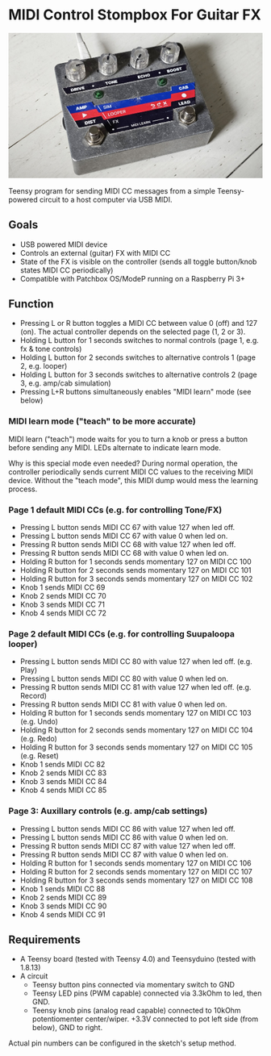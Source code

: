 # MIDI Control Stompbox For Guitar FX

![Stompbox](/hardware/stompbox-with-print.jpg?raw=true "Stompbox")

Teensy program for sending MIDI CC messages from a simple Teensy-powered circuit to a host computer via USB MIDI.

## Goals

- USB powered MIDI device
- Controls an external (guitar) FX with MIDI CC
- State of the FX is visible on the controller (sends all toggle button/knob states MIDI CC periodically)
- Compatible with Patchbox OS/ModeP running on a Raspberry Pi 3+

## Function

- Pressing L or R button toggles a MIDI CC between value 0 (off) and 127 (on). The actual controller depends on the selected page (1, 2 or 3).
- Holding L button for 1 seconds switches to normal controls (page 1, e.g. fx & tone controls)
- Holding L button for 2 seconds switches to alternative controls 1 (page 2, e.g. looper)
- Holding L button for 3 seconds switches to alternative controls 2 (page 3, e.g. amp/cab simulation)
- Pressing L+R buttons simultaneously enables "MIDI learn" mode (see below)

### MIDI learn mode ("teach" to be more accurate)

MIDI learn ("teach") mode waits for you to turn a knob or press a button before sending any MIDI. LEDs alternate to indicate learn mode.

Why is this special mode even needed? During normal operation, the controller periodically sends current MIDI CC values to the receiving MIDI device. Without the "teach mode", this MIDI dump would mess the learning process.  

### Page 1 default MIDI CCs (e.g. for controlling Tone/FX)

- Pressing L button sends MIDI CC 67 with value 127 when led off.
- Pressing L button sends MIDI CC 67 with value 0 when led on.
- Pressing R button sends MIDI CC 68 with value 127 when led off.
- Pressing R button sends MIDI CC 68 with value 0 when led on.
- Holding R button for 1 seconds sends momentary 127 on MIDI CC 100
- Holding R button for 2 seconds sends momentary 127 on MIDI CC 101
- Holding R button for 3 seconds sends momentary 127 on MIDI CC 102
- Knob 1 sends MIDI CC 69
- Knob 2 sends MIDI CC 70
- Knob 3 sends MIDI CC 71
- Knob 4 sends MIDI CC 72

### Page 2 default MIDI CCs (e.g. for controlling Suupaloopa looper)

- Pressing L button sends MIDI CC 80 with value 127 when led off. (e.g. Play)
- Pressing L button sends MIDI CC 80 with value 0 when led on.
- Pressing R button sends MIDI CC 81 with value 127 when led off. (e.g. Record)
- Pressing R button sends MIDI CC 81 with value 0 when led on.
- Holding R button for 1 seconds sends momentary 127 on MIDI CC 103 (e.g. Undo)
- Holding R button for 2 seconds sends momentary 127 on MIDI CC 104 (e.g. Redo)
- Holding R button for 3 seconds sends momentary 127 on MIDI CC 105 (e.g. Reset)
- Knob 1 sends MIDI CC 82
- Knob 2 sends MIDI CC 83
- Knob 3 sends MIDI CC 84
- Knob 4 sends MIDI CC 85

### Page 3: Auxillary controls (e.g. amp/cab settings)

- Pressing L button sends MIDI CC 86 with value 127 when led off.
- Pressing L button sends MIDI CC 86 with value 0 when led on.
- Pressing R button sends MIDI CC 87 with value 127 when led off.
- Pressing R button sends MIDI CC 87 with value 0 when led on.
- Holding R button for 1 seconds sends momentary 127 on MIDI CC 106
- Holding R button for 2 seconds sends momentary 127 on MIDI CC 107
- Holding R button for 3 seconds sends momentary 127 on MIDI CC 108
- Knob 1 sends MIDI CC 88
- Knob 2 sends MIDI CC 89
- Knob 3 sends MIDI CC 90
- Knob 4 sends MIDI CC 91

## Requirements

- A Teensy board (tested with Teensy 4.0) and Teensyduino (tested with 1.8.13)
- A circuit
  - Teensy button pins connected via momentary switch to GND
  - Teensy LED pins (PWM capable) connected via 3.3kOhm to led, then GND.
  - Teensy knob pins (analog read capable) connected to 10kOhm potentiomenter center/wiper. +3.3V connected to pot left side (from below), GND to right.

Actual pin numbers can be configured in the sketch's setup method.
